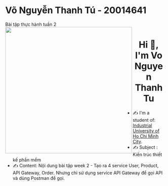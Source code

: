 # Võ Nguyễn Thanh Tú - 20014641 
Bài tập thực hành tuần 2
<img align="left" width="400" src="https://github.githubassets.com/images/modules/profile/profile-first-repo.svg">
<h1 align="center">Hi 👋, I'm Vo Nguyen Thanh Tu</h1>

- ✍ I'm a student of: [Industrial University of Ho Chi Minh City](https://iuh.edu.vn/).
- ✍ Subject : Kiến trúc thiết kế phần mềm
- ✍ Content: Nội dung bài tập week 2 - Tạo ra 4 service User, Product, API Gateway, Order. Nhưng chỉ sử dụng service API Gateway để gọi API và dùng Postman để gọi.
<br />



